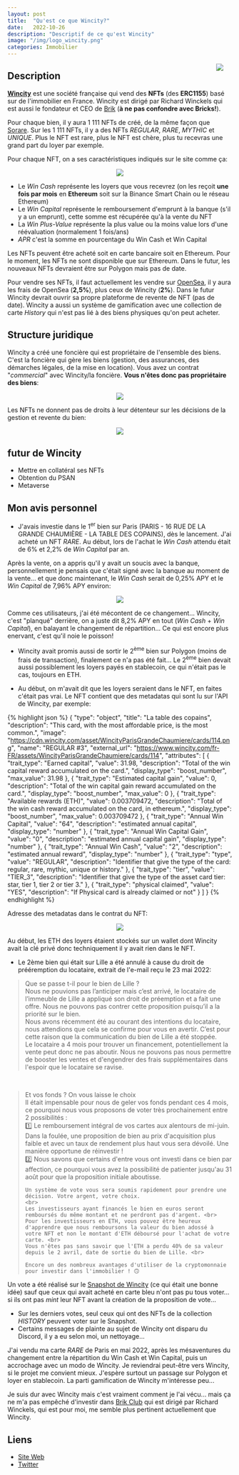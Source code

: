 ```yaml
---
layout: post
title:  "Qu'est ce que Wincity?"
date:   2022-10-26
description: "Descriptif de ce qu'est Wincity"
image: "/img/logo_wincity.png"
categories: Immobilier
---
```


<img src="/img/wincity-black.png" align="right" class="hide-on-small-only" style="margin-right: 20px" />

## Description

[**Wincity**](https://www.wincity.com/) est une société française qui vend des **NFTs** (des **ERC1155**) basé sur de l'immobilier en France. Wincity est dirigé par Richard Winckels qui est aussi le fondateur et CEO de [Brik](https://brik.com) (**à ne pas confondre avec Bricks!**).

Pour chaque bien, il y aura 1 111 NFTs de créé, de la même façon que [Sorare](https://sorare.com). Sur les 1 111 NFTs, il y a des NFTs *REGULAR*, *RARE*, *MYTHIC* et *UNIQUE*. Plus le NFT est rare, plus le NFT est chère, plus tu recevras une grand part du loyer par exemple.

Pour chaque NFT, on a ses caractéristiques indiqués sur le site comme ça:

<div class="row">
    <div class="col s12" style="text-align: center;">
            <img src="/img/Wincity_NFT.png" class="responsive-img" />
    </div>
</div>

- Le *Win Cash* représente les loyers que vous recevrez (on les reçoit **une fois par mois** en **Ethereum** soit sur la Binance Smart Chain ou le réseau Ethereum)
- Le *Win Capital* représente le remboursement d'emprunt à la banque (s'il y a un emprunt), cette somme est récupérée qu'à la vente du NFT
- La *Win Plus-Value* représente la plus value ou la moins value lors d'une réévaluation (normalement 1 fois/ans)
- *APR* c'est la somme en pourcentage du Win Cash et Win Capital

Les NFTs peuvent être acheté soit en carte bancaire soit en Ethereum. Pour le moment, les NFTs ne sont disponible que sur Ethereum. Dans le futur, les nouveaux NFTs devraient être sur Polygon mais pas de date.

Pour vendre ses NFTs, il faut actuellement les vendre sur [OpenSea](https://opensea.io/fr), il y aura les frais de OpenSea (**2,5%**), plus ceux de Wincity (**2%**).
Dans le futur Wincity devrait ouvrir sa propre plateforme de revente de NFT (pas de date).
Wincity a aussi un système de gamification avec une collection de carte *History* qui n'est pas lié à des biens physiques qu'on peut acheter.

## Structure juridique

Wincity a créé une foncière qui est propriétaire de l'ensemble des biens. C'est la foncière qui gère les biens (gestion, des assurances, des démarches légales, de la mise en location). Vous avez un contrat "*commercial*" avec Wincity/la foncière. **Vous n'êtes donc pas propriétaire des biens**:

<div class="row">
    <div class="col s12" style="text-align: center;">
            <img src="/img/Wincity_Structure.png" class="responsive-img" />
    </div>
</div>

Les NFTs ne donnent pas de droits à leur détenteur sur les décisions de la gestion et revente du bien:

<div class="row">
    <div class="col s12" style="text-align: center;">
            <img src="/img/Wincity_droit.png" class="responsive-img" />
    </div>
</div>

## futur de Wincity

- Mettre en collatéral ses NFTs
- Obtention du PSAN
- Metaverse

## Mon avis personnel

- J'avais investie dans le 1<sup>er</sup> bien sur Paris (PARIS - 16 RUE DE LA GRANDE CHAUMIÈRE - LA TABLE DES COPAINS), dès le lancement. J'ai acheté un NFT *RARE*. Au début, lors de l'achat le *Win Cash* attendu était de 6% et 2,2% de *Win Capital* par an.

Après la vente, on a appris qu'il y avait un soucis avec la banque, personnellement je pensais que c'était signé avec la banque au moment de la vente... et que donc maintenant, le *Win Cash* serait de 0,25% APY et le *Win Capital* de 7,96% APY environ:

<div class="row">
    <div class="col s12" style="text-align: center;">
            <img src="/img/Wincity_changement_taux.png" class="responsive-img" />
    </div>
</div>

Comme ces utilisateurs, j'ai été mécontent de ce changement... Wincity, c'est "planqué" derrière, on a juste dit 8,2% APY en tout (*Win Cash* + *Win Capital*), en balayant le changement de répartition... Ce qui est encore plus enervant, c'est qu'il noie le poisson!
- Wincity avait promis aussi de sortir le 2<sup>ème</sup> bien sur Polygon (moins de frais de transaction), finalement ce n'a pas été fait... Le 2<sup>ème</sup> bien devait aussi possiblement les loyers payés en stablecoin, ce qui n'était pas le cas, toujours en ETH.

- Au début, on m'avait dit que les loyers seraient dans le NFT, en faites c'était pas vrai. Le NFT contient que des metadatas qui sont lu sur l'API de Wincity, par exemple:<br>

{% highlight json %}
{
"type": "object",
"title": "La table des copains",
"description": "This card, with the most affordable price, is the most common.",
"image": "https://cdn.wincity.com/asset/WincityParisGrandeChaumiere/cards/114.png",
"name": "REGULAR #3",
"external_url": "https://www.wincity.com/fr-FR/assets/WincityParisGrandeChaumiere/cards/114",
"attributes": [
    {
    "trait_type": "Earned capital",
    "value": 31.98,
    "description": "Total of the win capital reward accumulated on the card.",
    "display_type": "boost_number",
    "max_value": 31.98
    },
    {
    "trait_type": "Estimated capital gain",
    "value": 0,
    "description": "Total of the win capital gain reward accumulated on the card.",
    "display_type": "boost_number",
    "max_value": 0
    },
    {
    "trait_type": "Available rewards (ETH)",
    "value": 0.003709472,
    "description": "Total of the win cash reward accumulated on the card, in ethereum.",
    "display_type": "boost_number",
    "max_value": 0.003709472
    },
    {
    "trait_type": "Annual Win Capital",
    "value": "64",
    "description": "estimated annual capital",
    "display_type": "number"
    },
    {
    "trait_type": "Annual Win Capital Gain",
    "value": "0",
    "description": "estimated annual capital gain",
    "display_type": "number"
    },
    {
    "trait_type": "Annual Win Cash",
    "value": "2",
    "description": "estimated annual reward",
    "display_type": "number"
    },
    {
    "trait_type": "type",
    "value": "REGULAR",
    "description": "Identifier that give the type of the card: regular, rare, mythic, unique or history."
    },
    {
    "trait_type": "tier",
    "value": "TIER_3",
    "description": "Identifier that give the type of the asset card tier: star, tier 1, tier 2 or tier 3."
    },
    {
    "trait_type": "physical claimed",
    "value": "YES",
    "description": "If Physical card is already claimed or not"
    }
]
}
{% endhighlight %}

Adresse des metadatas dans le contrat du NFT:
<div class="row">
    <div class="col s12" style="text-align: center;">
            <img src="/img/etherscan_contract.png" class="responsive-img" />
    </div>
</div>


Au début, les ETH des loyers étaient stockés sur un wallet dont Wincity avait la clé privé donc techniquement il y avait rien dans le NFT.

- Le 2ème bien qui était sur Lille a été annulé à cause du droit de prééremption du locataire, extrait de l'e-mail reçu le 23 mai 2022:

<blockquote>
    Que se passe t-il pour le bien de Lille ?<br>
    Nous ne pouvions pas l’anticiper mais c’est arrivé, le locataire de l’immeuble de Lille a appliqué son droit de préemption et a fait une offre. Nous ne pouvons pas contrer cette proposition puisqu’il a la priorité sur le bien. 
    <br>
    Nous avons récemment été au courant des intentions du locataire, nous attendions que cela se confirme pour vous en avertir. C’est pour cette raison que la communication du bien de Lille a été stoppée. 
    <br>
    Le locataire a 4 mois pour trouver un financement, potentiellement la vente peut donc ne pas aboutir. Nous ne pouvons pas nous permettre de booster les ventes et d'engendrer des frais supplémentaires dans l'espoir que le locataire se ravise. 
</blockquote>
<br>
<blockquote>
    Et vos fonds ? On vous laisse le choix<br>
    Il était impensable pour nous de geler vos fonds pendant ces 4 mois, ce pourquoi nous vous proposons de voter très prochainement entre 2 possibilités :
    <br>
    1️⃣  Le remboursement intégral de vos cartes aux alentours de mi-juin.<br>
    Dans la foulée, une proposition de bien au prix d'acquisition plus faible et avec un taux de rendement plus haut vous sera dévoilé. Une manière opportune de réinvestir ! 
    <br>
    2️⃣  Nous savons que certains d'entre vous ont investi dans ce bien par affection, ce pourquoi vous avez la possibilité de patienter jusqu'au 31 août pour que la proposition initiale aboutisse.<br>

    Un système de vote vous sera soumis rapidement pour prendre une décision. Votre argent, votre choix. 
    <br>
    Les investisseurs ayant financés le bien en euros seront remboursés du même montant et ne perdront pas d'argent. <br>
    Pour les investisseurs en ETH, vous pouvez être heureux d'apprendre que nous remboursons la valeur du bien adossé à votre NFT et non le montant d'ETH déboursé pour l'achat de votre carte. <br>
    Vous n'êtes pas sans savoir que l'ETH a perdu 40% de sa valeur depuis le 2 avril, date de sortie du bien de Lille. <br>

    Encore un des nombreux avantages d'utiliser de la cryptomonnaie pour investir dans l'immobilier ! 🙃
</blockquote>

Un vote a été réalisé sur le [Snapshot de Wincity](https://snapshot.org/#/wincity.eth/proposal/0x135cbbaf4c1e5ebd9e5ee015f41a5023f21ac2eb886794d269e972a5c0938533) (ce qui était une bonne idée) sauf que ceux qui avait acheté en carte bleu n'ont pas pu tous voter... si ils ont pas *mint* leur NFT avant la création de la proposition de vote...

- Sur les derniers votes, seul ceux qui ont des NFTs de la collection *HISTORY* peuvent voter sur le Snapshot.
- Certains messages de plainte au sujet de Wincity ont disparu du Discord, il y a eu selon moi, un nettoyage...

J'ai vendu ma carte *RARE* de Paris en mai 2022, après les mésaventures du changement entre la répartition du Win Cash et Win Capital, puis un accrochage avec un modo de Wincity. Je reviendrai peut-être vers Wincity, si le projet me convient mieux. J'espère surtout un passage sur Polygon et loyer en stablecoin. La parti gamification de Wincity m'intéresse peu...

Je suis dur avec Wincity mais c'est vraiment comment je l'ai vécu... mais ça ne m'a pas empêché d'investir dans [Brik Club](https://www.brik.com/invite/aSD3Pt) qui est dirigé par Richard Winckels, qui est pour moi, me semble plus pertinent actuellement que Wincity.

## Liens
- [Site Web](https://www.wincity.com/)
- [Twitter](https://twitter.com/Wincity1111)